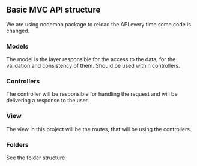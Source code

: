 ## Basic MVC API structure

We are using nodemon package to reload the API every time some code is changed.

### Models

The model is the layer responsible for the access to the data, for the validation and consistency of them. Should be used within controllers.

### Controllers

The controller will be responsible for handling the request and will be delivering a response to the user.

### View

The view in this project will be the routes, that will be using the controllers.

### Folders

See the folder structure
